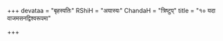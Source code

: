 +++
devataa = "बृहस्पतिः"
RShiH = "अयास्यः"
ChandaH = "त्रिष्टुप्"
title = "१० यदा वाजमसनद्विश्वरूपमा"

+++
